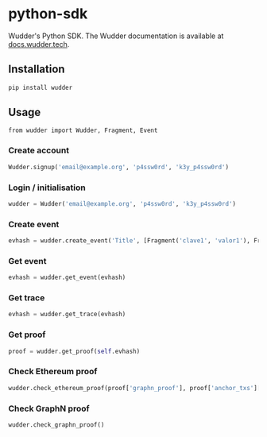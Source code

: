 # python-sdk
Wudder's Python SDK. The Wudder documentation is available at [docs.wudder.tech](https://docs.wudder.tech/).

## Installation
```bash
pip install wudder
```

## Usage

```
from wudder import Wudder, Fragment, Event
```

### Create account
```python
Wudder.signup('email@example.org', 'p4ssw0rd', 'k3y_p4ssw0rd')
```

### Login / initialisation
```python
wudder = Wudder('email@example.org', 'p4ssw0rd', 'k3y_p4ssw0rd')
```

### Create event
```python
evhash = wudder.create_event('Title', [Fragment('clave1', 'valor1'), Fragment('clave2', 'valor2')])
```

### Get event
```python
evhash = wudder.get_event(evhash)
```

### Get trace
```python
evhash = wudder.get_trace(evhash)
```

### Get proof
```python
proof = wudder.get_proof(self.evhash)
```

### Check Ethereum proof
```python
wudder.check_ethereum_proof(proof['graphn_proof'], proof['anchor_txs']['ethereum']))
```

### Check GraphN proof
```python
wudder.check_graphn_proof()
```
